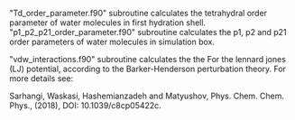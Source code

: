 "Td_order_parameter.f90" subroutine calculates the tetrahydral order parameter of water molecules in first hydration shell. 
"p1_p2_p21_order_parameter.f90" subroutine calculates the p1, p2 and p21 order parameters of water molecules in simulation box.

"vdw_interactions.f90" subroutine calculates the the  For the lennard jones (LJ) potential, according to the Barker-Henderson perturbation theory. 
For more details see: 

Sarhangi, Waskasi, Hashemianzadeh and Matyushov, Phys. Chem. Chem. Phys., (2018), DOI: 10.1039/c8cp05422c. 
